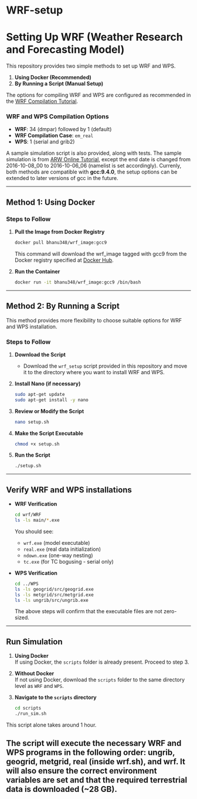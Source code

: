 # WRF-setup

# Setting Up WRF (Weather Research and Forecasting Model)

This repository provides two simple methods to set up WRF and WPS.
1. **Using Docker (Recommended)**
2. **By Running a Script (Manual Setup)**
   
The options for compiling WRF and WPS are configured as recommended in the [WRF Compilation Tutorial](https://www2.mmm.ucar.edu/wrf/OnLineTutorial/compilation_tutorial.php).

### WRF and WPS Compilation Options
- **WRF**: 34 (dmpar) followed by 1 (default)
- **WRF Compilation Case**: `em_real`
- **WPS**: 1 (serial and grib2)
  
A sample simulation script is also provided, along with tests. The sample simulation is from [ARW Online Tutorial](https://www2.mmm.ucar.edu/wrf/OnLineTutorial/CASES/SingleDomain/index.php), except the end date is changed from  2016-10-08_00 to  2016-10-06_06 (namelist is set accordingly). Currenly, both methods are compatible with **gcc:9.4.0**, the setup options can be extended to later versions of gcc in the future. 

---
## Method 1: Using Docker 
### Steps to Follow

1. **Pull the Image from Docker Registry**
   ```bash
   docker pull bhanu348/wrf_image:gcc9
   ```
   This command will download the wrf_image tagged with gcc9 from the Docker registry specified at [Docker Hub](https://hub.docker.com/repository/docker/bhanu348/wrf_image/general).

2. **Run the Container**
   ```bash
   docker run -it bhanu348/wrf_image:gcc9 /bin/bash
   ```
---

## Method 2: By Running a Script

This method provides more flexibility to choose suitable options for WRF and WPS installation.

### Steps to Follow

1. **Download the Script**
   - Download the `wrf_setup` script provided in this repository and move it to the directory where you want to install WRF and WPS.

2. **Install Nano (if necessary)**
   ```bash
   sudo apt-get update
   sudo apt-get install -y nano
   ```

3. **Review or Modify the Script**
   ```bash
   nano setup.sh
   ```

4. **Make the Script Executable**
   ```bash
   chmod +x setup.sh
   ```

5. **Run the Script**
   ```bash
   ./setup.sh
   ```

---

## Verify WRF and WPS installations
   - **WRF Verification**
     ```bash
     cd wrf/WRF
     ls -ls main/*.exe
     ```
     You should see:
     - `wrf.exe` (model executable)
     - `real.exe` (real data initialization)
     - `ndown.exe` (one-way nesting)
     - `tc.exe` (for TC bogusing - serial only)

   - **WPS Verification**
     ```bash
     cd ../WPS
     ls -ls geogrid/src/geogrid.exe
     ls -ls metgrid/src/metgrid.exe
     ls -ls ungrib/src/ungrib.exe
     ```
     The above steps will confirm that the executable files are not zero-sized.

---
## Run Simulation

1. **Using Docker**  
   If using Docker, the `scripts` folder is already present. Proceed to step 3.

2. **Without Docker**  
   If not using Docker, download the `scripts` folder to the same directory level as `WRF` and `WPS`.

3. **Navigate to the `scripts` directory**  
   ```bash
   cd scripts
   ./run_sim.sh
This script alone takes around 1 hour.

The script will execute the necessary WRF and WPS programs in the following order: ungrib, geogrid, metgrid, real (inside wrf.sh), and wrf. It will also ensure the correct environment variables are set and that the required terrestrial data is downloaded (~28 GB). 
---

